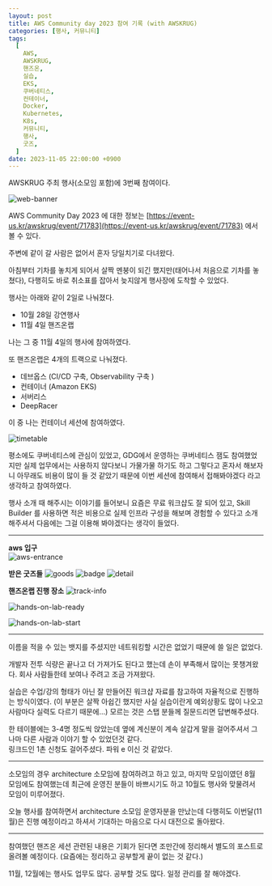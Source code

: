 ```yaml
---
layout: post
title: AWS Community day 2023 참여 기록 (with AWSKRUG)
categories: [행사, 커뮤니티]
tags:
  [
    AWS,
    AWSKRUG,
    핸즈온,
    실습,
    EKS,
    쿠버네티스,
    컨테이너,
    Docker,
    Kubernetes,
    K8s,
    커뮤니티,
    행사,
    굿즈,
  ]
date: 2023-11-05 22:00:00 +0900
---
```


AWSKRUG 주최 행사(소모임 포함)에 3번째 참여이다.

![web-banner](/assets/images/2023-11-04-aws-community-day-2023/web-banner.jpeg)

AWS Community Day 2023 에 대한 정보는 [https://event-us.kr/awskrug/event/71783](https://event-us.kr/awskrug/event/71783) 에서 볼 수 있다.

주변에 같이 갈 사람은 없어서 혼자 당일치기로 다녀왔다.

아침부터 기차를 놓치게 되어서 살짝 멘붕이 되긴 했지만(태어나서 처음으로 기차를 놓쳤다), 다행히도 바로 취소표를 잡아서 늦지않게 행사장에 도착할 수 있었다.

행사는 아래와 같이 2일로 나눠졌다.

- 10월 28일 강연행사
- 11월 4일 핸즈온랩

나는 그 중 11월 4일의 행사에 참여하였다.

또 핸즈온랩은 4개의 트랙으로 나눠졌다.

- 데브옵스 (CI/CD 구축, Observability 구축 )
- 컨테이너 (Amazon EKS)
- 서버리스
- DeepRacer

이 중 나는 컨테이너 세션에 참여하였다.

![timetable](/assets/images/2023-11-04-aws-community-day-2023/timetable.png)

평소에도 쿠버네티스에 관심이 있었고, GDG에서 운영하는 쿠버네티스 잼도 참여했었지만 실제 업무에서는 사용하지 않다보니 가물가물 하기도 하고 그렇다고 혼자서 해보자니 아무래도 비용이 많이 들 것 같았기 때문에 이번 세션에 참여해서 접해봐야겠다 라고 생각하고 참여하였다.

행사 소개 때 해주시는 이야기를 들어보니 요즘은 무료 워크샵도 잘 되어 있고, Skill Builder 를 사용하면 적은 비용으로 실제 인프라 구성을 해보며 경험할 수 있다고 소개해주셔서 다음에는 그걸 이용해 봐야겠다는 생각이 들었다.

---

**aws 입구**  
![aws-entrance](/assets/images/2023-11-04-aws-community-day-2023/aws-entrance.jpg)

**받은 굿즈들**
![goods](/assets/images/2023-11-04-aws-community-day-2023/goods.jpg)
![badge](/assets/images/2023-11-04-aws-community-day-2023/goods-badge.jpg)
![detail](/assets/images/2023-11-04-aws-community-day-2023/goods-detail.jpg)

**핸즈온랩 진행 장소**
![track-info](/assets/images/2023-11-04-aws-community-day-2023/track-info.jpg)

![hands-on-lab-ready](/assets/images/2023-11-04-aws-community-day-2023/hands-on-lab-ready.jpg)

![hands-on-lab-start](/assets/images/2023-11-04-aws-community-day-2023/hands-on-lab-start.jpg)

---

이름을 적을 수 있는 뱃지를 주셨지만 네트워킹할 시간은 없었기 때문에 쓸 일은 없었다.

개발자 전투 식량은 끝나고 더 가져가도 된다고 했는데 손이 부족해서 많이는 못챙겨왔다. 회사 사람들한테 보여나 주려고 조금 가져왔다.

실습은 수업/강의 형태가 아닌 잘 만들어진 워크샵 자료를 참고하여 자율적으로 진행하는 방식이였다.
(이 부분은 살짝 아쉽긴 했지만 사실 실습이란게 예외상황도 많이 나오고 사람마다 실력도 다르기 때문에...)
모르는 것은 스탭 분들께 질문드리면 답변해주셨다.

한 테이블에는 3-4명 정도씩 앉았는데 옆에 계신분이 계속 살갑게 말을 걸어주셔서 그나마 다른 사람과 이야기 할 수 있었던것 같다.  
링크드인 1촌 신청도 걸어주셨다. 파워 e 이신 것 같았다.

---

소모임의 경우 architecture 소모임에 참여하려고 하고 있고, 마지막 모임이였던 8월 모임에도 참여했는데 최근에 운영진 분들이 바쁘시기도 하고 10월도 행사와 맞물려서 모임이 미루어졌다.

오늘 행사를 참여하면서 architecture 소모임 운영자분을 만났는데 다행히도 이번달(11월)은 진행 예정이라고 하셔서 기대하는 마음으로 다시 대전으로 돌아왔다.

---

참여했던 핸즈온 세션 관련된 내용은 기회가 된다면 조만간에 정리해서 별도의 포스트로 올려볼 예정이다. (요즘에는 정리하고 공부할게 끝이 없는 것 같다.)

11월, 12월에는 행사도 업무도 많다. 공부할 것도 많다. 일정 관리를 잘 해야겠다.
